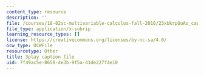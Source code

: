 ```yaml
---
content_type: resource
description: ''
file: /courses/18-02sc-multivariable-calculus-fall-2010/23xbkrpQuAo_captions.vtt
file_type: application/x-subrip
learning_resource_types: []
license: https://creativecommons.org/licenses/by-nc-sa/4.0/
ocw_type: OCWFile
resourcetype: Other
title: 3play caption file
uid: 7f49ac5e-8650-4e3b-9f5a-41de227f4e10
---
```

